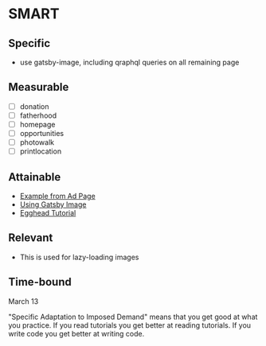 # SMART
## Specific
- use gatsby-image, including qraphql queries on all remaining page

## Measurable
- [ ] donation
- [ ] fatherhood
- [ ] homepage
- [ ] opportunities
- [ ] photowalk
- [ ] printlocation

## Attainable
- [Example from Ad Page](https://github.com/peterbsmith2/south-side-stand/blob/master/site/src/pages/adpage.js)
- [Using Gatsby Image](https://www.gatsbyjs.org/docs/using-gatsby-image/)
- [Egghead Tutorial](https://egghead.io/lessons/gatsby-install-gatsby-image-and-source-local-images-from-the-filesystem?pl=using-gatsby-image-with-gatsby-ea85129e)

## Relevant
- This is used for lazy-loading images

## Time-bound
March 13

"Specific Adaptation to Imposed Demand" means that you get good at what you practice. If you read tutorials you get better at reading tutorials. If you write code you get better at writing code.
